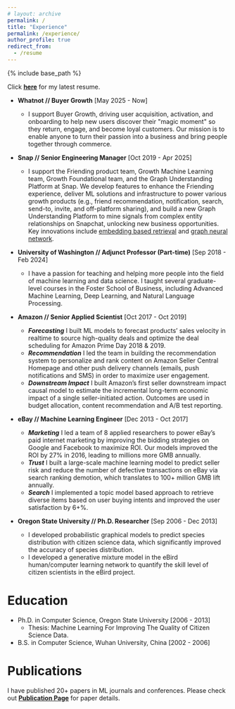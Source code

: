 ```yaml
---
# layout: archive
permalink: /
title: "Experience"
permalink: /experience/
author_profile: true
redirect_from:
  - /resume
---
```


{% include base_path %}

Click __[here](https://drive.google.com/file/d/1yD3WFDSlbJ4WsxQ1OcuRKIScprwMPPnV/view?usp=sharing)__ for my latest resume.

* __Whatnot // Buyer Growth__ [May 2025 - Now]
  * I support Buyer Growth, driving user acquisition, activation, and onboarding to help new users discover their "magic moment" so they return, engage, and become loyal customers. Our mission is to enable anyone to turn their passion into a business and bring people together through commerce. 

* __Snap // Senior Engineering Manager__ [Oct 2019 - Apr 2025]
  * I support the Friending product team, Growth Machine Learning team, Growth Foundational team, and the Graph Understanding Platform at Snap. We develop features to enhance the Friending experience, deliver ML solutions and infrastructure to power various growth products (e.g., friend recommendation, notification, search, send-to, invite, and off-platform sharing), and build a new Graph Understanding Platform to mine signals from complex entity relationships on Snapchat, unlocking new business opportunities. Key innovations include [embedding based retrieval](https://zariable.github.io/publication/sigir_2023) and [graph neural network](https://zariable.github.io/publication/www_2021).

* __University of Washington // Adjunct Professor (Part-time)__ [Sep 2018 - Feb 2024]
  * I have a passion for teaching and helping more people into the field of machine learning and data science. I taught several graduate-level courses in the Foster School of Business, including Advanced Machine Learning, Deep Learning, and Natural Language Processing.

* __Amazon // Senior Applied Scientist__ [Oct 2017 - Oct 2019]
  * **_Forecasting_** I built ML models to forecast products’ sales velocity in realtime to source high-quality deals and optimize the deal scheduling for Amazon Prime Day 2018 & 2019.
  * **_Recommendation_** I led the team in building the recommendation system to personalize and rank content on Amazon Seller Central Homepage and other push delivery channels (emails, push notifications and SMS) in order to maximize user engagement.
  * **_Downstream Impact_** I built Amazon’s first seller downstream impact causal model to estimate the incremental long-term economic impact of a single seller-initiated action. Outcomes are used in budget allocation, content recommendation and A/B test reporting.

* __eBay // Machine Learning Engineer__ [Dec 2013 - Oct 2017]
  * **_Marketing_** I led a team of 8 applied researchers to power eBay’s paid internet marketing by improving the bidding strategies on Google and Facebook to maximize ROI. Our models improved the ROI by 27% in 2016, leading to millions more GMB annually.
  * **_Trust_** I built a large-scale machine learning model to predict seller risk and reduce the number of defective transactions on eBay via search ranking demotion, which translates to 100+ million GMB lift annually.
  * **_Search_** I implemented a topic model based approach to retrieve diverse items based on user buying intents and improved the user satisfaction by 6+%.

* __Oregon State University // Ph.D. Researcher__ [Sep 2006 - Dec 2013]
  * I developed probabilistic graphical models to predict species distribution with citizen science data, which significantly improved the accuracy of species distribution.
  * I developed a generative mixture model in the eBird human/computer learning network to quantify the skill level of citizen scientists in the eBird project.

Education
======
* Ph.D. in Computer Science, Oregon State University [2006 - 2013]
  * Thesis: Machine Learning For Improving The Quality of Citizen Science Data.
* B.S. in Computer Science, Wuhan University, China [2002 - 2006]

Publications
======
I have published 20+ papers in ML journals and conferences. Please check out __[Publication Page](https://zariable.github.io/publications/)__ for paper details. 

